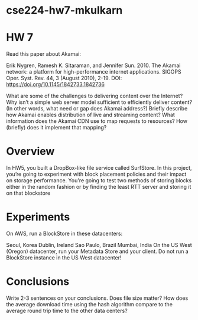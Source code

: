 # cse224-hw7-mkulkarn
# HW 7 
Read this paper about Akamai:

Erik Nygren, Ramesh K. Sitaraman, and Jennifer Sun. 2010. The Akamai network: a platform for high-performance internet applications. SIGOPS Oper. Syst. Rev. 44, 3 (August 2010), 2-19. DOI: https://doi.org/10.1145/1842733.1842736

What are some of the challenges to delivering content over the Internet?
Why isn’t a simple web server model sufficient to efficiently deliver content? (In other words, what need or gap does Akamai address?)
Briefly describe how Akamai enables distribution of live and streaming content?
What information does the Akamai CDN use to map requests to resources? How (briefly) does it implement that mapping?

# Overview
In HW5, you built a DropBox-like file service called SurfStore. In this project, 
you’re going to experiment with block placement policies and their impact on storage performance.
You're going to test two methods of storing blocks either in the random fashion or by finding the least
RTT server and storing it on that blockstore

# Experiments
On AWS, run a BlockStore in these datacenters:

Seoul, Korea
Dublin, Ireland
Sao Paulo, Brazil
Mumbai, India
On the US West (Oregon) datacenter, run your Metadata Store and your client. Do not run a BlockStore instance in the US West datacenter!

# Conclusions
Write 2-3 sentences on your conclusions. Does file size matter? 
How does the average download time using the hash algorithm compare to the average round trip time to the other data centers?
